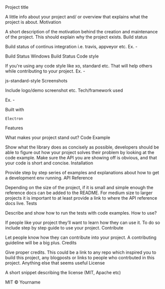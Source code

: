 Project title

A little info about your project and/ or overview that explains what the project is about.
Motivation

A short description of the motivation behind the creation and maintenance of the project. This should explain why the project exists.
Build status

Build status of continus integration i.e. travis, appveyor etc. Ex. -

Build Status Windows Build Status
Code style

If you're using any code style like xo, standard etc. That will help others while contributing to your project. Ex. -

js-standard-style
Screenshots

Include logo/demo screenshot etc.
Tech/framework used

Ex. -

Built with

    Electron

Features

What makes your project stand out?
Code Example

Show what the library does as concisely as possible, developers should be able to figure out how your project solves their problem by looking at the code example. Make sure the API you are showing off is obvious, and that your code is short and concise.
Installation

Provide step by step series of examples and explanations about how to get a development env running.
API Reference

Depending on the size of the project, if it is small and simple enough the reference docs can be added to the README. For medium size to larger projects it is important to at least provide a link to where the API reference docs live.
Tests

Describe and show how to run the tests with code examples.
How to use?

If people like your project they’ll want to learn how they can use it. To do so include step by step guide to use your project.
Contribute

Let people know how they can contribute into your project. A contributing guideline will be a big plus.
Credits

Give proper credits. This could be a link to any repo which inspired you to build this project, any blogposts or links to people who contrbuted in this project.
Anything else that seems useful
License

A short snippet describing the license (MIT, Apache etc)

MIT © Yourname
